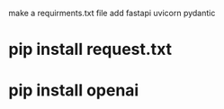 make a requirments.txt file 
add fastapi
uvicorn 
pydantic 
# pip install request.txt

# pip install openai
